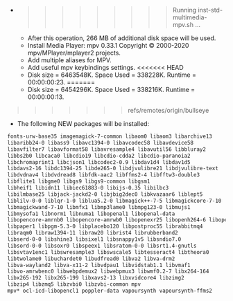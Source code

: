 * >>>>>>>>> Running inst-std-multimedia-mpv.sh ...
  * After this operation, 266 MB of additional disk space will be used.
  * Install Media Player: mpv 0.33.1 Copyright © 2000-2020 mpv/MPlayer/mplayer2 projects.
  * Add multiple aliases for MPV.
  * Add useful mpv keybindings settings.
<<<<<<< HEAD
  * Disk size = 6463548K. Space Used = 338228K. Runtime = 00:00:00:23.
=======
  * Disk size = 6454296K. Space Used = 338216K. Runtime = 00:00:00:13.
>>>>>>> refs/remotes/origin/bullseye
  * The following NEW packages will be installed:
  ```bash
fonts-urw-base35 imagemagick-7-common libaom0 libaom3 libarchive13
libaribb24-0 libass9 libavc1394-0 libavcodec58 libavdevice58
libavfilter7 libavformat58 libavresample4 libavutil56 libbluray2
libbs2b0 libcaca0 libcdio19 libcdio-cdda2 libcdio-paranoia2
libchromaprint1 libcjson1 libcodec2-0.9 libdav1d4 libdav1d5
libdavs2-16 libdc1394-25 libde265-0 libdjvulibre21 libdjvulibre-text
libdvdnav4 libdvdread8 libfdk-aac2 libffms2-4 libfftw3-double3
libflite1 libgme0 libgs9 libgs9-common libgsm1
libheif1 libidn11 libiec61883-0 libijs-0.35 libilbc3
libilmbase25 libjack-jackd2-0 libjbig2dec0 libkvazaar6 liblept5
liblilv-0-0 liblqr-1-0 liblua5.2-0 libmagick++-7-5 libmagickcore-7-10
libmagickwand-7-10 libmfx1 libmp3lame0 libmpg123-0 libmujs1
libmysofa1 libnorm1 libnuma1 libopenal1 libopenal-data
libopencore-amrnb0 libopencore-amrwb0 libopenexr25 libopenh264-6 libopenmpt0
libpaper1 libpgm-5.3-0 libplacebo120 libpostproc55 librabbitmq4
libraqm0 libraw1394-11 libraw20 librist4 librubberband2
libserd-0-0 libshine3 libsixel1 libsnappy1v5 libsndio7.0
libsord-0-0 libsoxr0 libspeex1 libsratom-0-0 libsrt1.4-gnutls
libsvtav1enc1 libswresample3 libswscale5 libtesseract4 libtheora0
libtwolame0 libuchardet0 libudfread0 libva2 libva-drm2
libva-wayland2 libva-x11-2 libvdpau1 libvidstab1.1 libvmaf1
libvo-amrwbenc0 libwebpdemux2 libwebpmux3 libwmf0.2-7 libx264-164
libx265-192 libx265-199 libxavs2-13 libxvidcore4 libzimg2
libzip4 libzmq5 libzvbi0 libzvbi-common mpv
mpv* ocl-icd-libopencl1 poppler-data vapoursynth vapoursynth-ffms2
  ```
